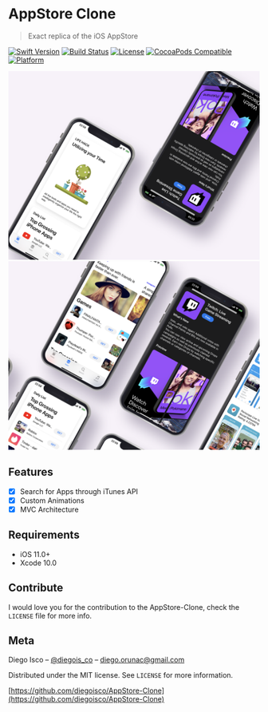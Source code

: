 # AppStore Clone
> Exact replica of the iOS AppStore

[![Swift Version][swift-image]][swift-url]
[![Build Status][travis-image]][travis-url]
[![License][license-image]][license-url]
[![CocoaPods Compatible](https://img.shields.io/cocoapods/v/EZSwiftExtensions.svg)](https://img.shields.io/cocoapods/v/LFAlertController.svg)  
[![Platform](https://img.shields.io/cocoapods/p/LFAlertController.svg?style=flat)](http://cocoapods.org/pods/LFAlertController)

![main](https://github.com/diegoisco/AppStore-iOS/blob/master/screenshots/main.png)
![main2](https://github.com/diegoisco/AppStore-iOS/blob/master/screenshots/main2.png)

## Features

- [x] Search for Apps through iTunes API
- [x] Custom Animations
- [x] MVC Architecture

## Requirements

- iOS 11.0+
- Xcode 10.0

## Contribute

I would love you for the contribution to the AppStore-Clone, check the ``LICENSE`` file for more info.

## Meta

Diego Isco – [@diegois_co](https://twitter.com/diegois_co) – diego.orunac@gmail.com

Distributed under the MIT license. See ``LICENSE`` for more information.

[https://github.com/diegoisco/AppStore-Clone](https://github.com/diegoisco/AppStore-Clone)

[swift-image]:https://img.shields.io/badge/swift-5.0-orange.svg
[swift-url]: https://swift.org/
[license-image]: https://img.shields.io/badge/License-MIT-blue.svg
[license-url]: LICENSE
[travis-image]: https://img.shields.io/travis/dbader/node-datadog-metrics/master.svg?style=flat-square
[travis-url]: https://travis-ci.org/dbader/node-datadog-metrics
[codebeat-image]: https://codebeat.co/badges/c19b47ea-2f9d-45df-8458-b2d952fe9dad
[codebeat-url]: https://codebeat.co/projects/github-com-vsouza-awesomeios-com
